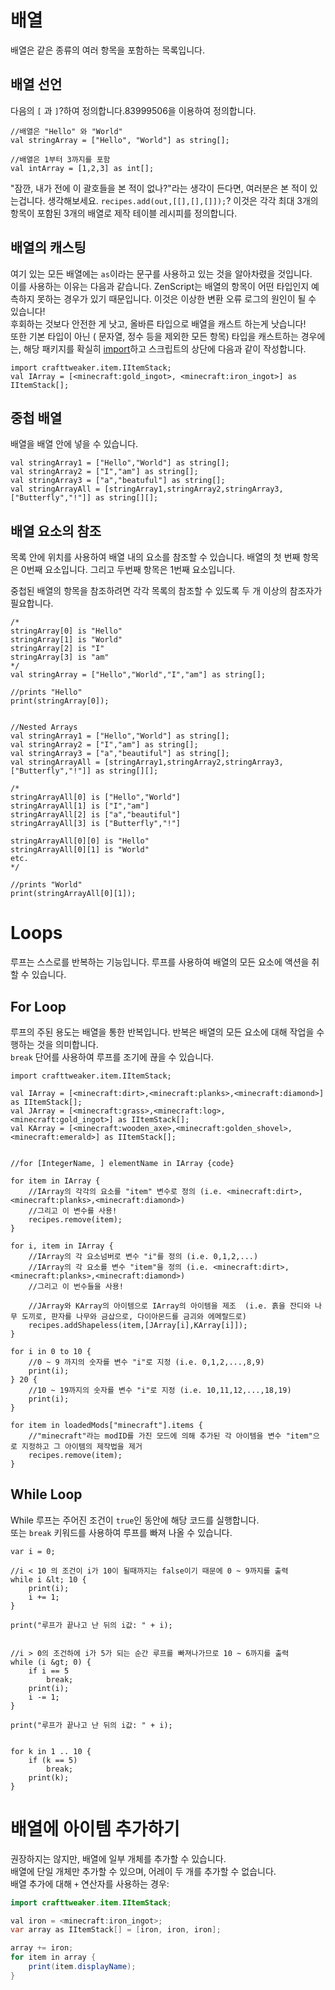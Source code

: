 # 배열

배열은 같은 종류의 여러 항목을 포함하는 목록입니다.

## 배열 선언

다음의 ```[``` 과 ```]```?하여 정의합니다.83999506을 이용하여 정의합니다.

    //배열은 "Hello" 와 "World"
    val stringArray = ["Hello", "World"] as string[];
    
    //배열은 1부터 3까지를 포함
    val intArray = [1,2,3] as int[];
    

"잠깐, 내가 전에 이 괄호들을 본 적이 없나?"라는 생각이 든다면, 여러분은 본 적이 있는겁니다. 생각해보세요. ```recipes.add(out,[[],[],[]]);```? 이것은 각각 최대 3개의 항목이 포함된 3개의 배열로 제작 테이블 레시피를 정의합니다.

## 배열의 캐스팅

여기 있는 모든 배열에는 `as`이라는 문구를 사용하고 있는 것을 알아차렸을 것입니다.  
이를 사용하는 이유는 다음과 같습니다. ZenScript는 배열의 항목이 어떤 타입인지 예측하지 못하는 경우가 있기 때문입니다. 이것은 이상한 변환 오류 로그의 원인이 될 수 있습니다!  
후회하는 것보다 안전한 게 낫고, 올바른 타입으로 배열을 캐스트 하는게 낫습니다!  
또한 기본 타입이 아닌 ( 문자열, 정수 등을 제외한 모든 항목) 타입을 캐스트하는 경우에는, 해당 패키지를 확실히 [import](Import/)하고 스크립트의 상단에 다음과 같이 작성합니다.

    import crafttweaker.item.IItemStack;
    val IArray = [<minecraft:gold_ingot>, <minecraft:iron_ingot>] as IItemStack[];
    

## 중첩 배열

배열을 배열 안에 넣을 수 있습니다.

    val stringArray1 = ["Hello","World"] as string[];
    val stringArray2 = ["I","am"] as string[];
    val stringArray3 = ["a","beatuful"] as string[];
    val stringArrayAll = [stringArray1,stringArray2,stringArray3,["Butterfly","!"]] as string[][];
    

## 배열 요소의 참조

목록 안에 위치를 사용하여 배열 내의 요소를 참조할 수 있습니다. 배열의 첫 번째 항목은 0번째 요소입니다. 그리고 두번째 항목은 1번째 요소입니다.

중첩된 배열의 항목을 참조하려면 각각 목록의 참조할 수 있도록 두 개 이상의 참조자가 필요합니다.

    /*
    stringArray[0] is "Hello"
    stringArray[1] is "World"
    stringArray[2] is "I"
    stringArray[3] is "am"
    */
    val stringArray = ["Hello","World","I","am"] as string[];
    
    //prints "Hello"
    print(stringArray[0]);
    
    
    //Nested Arrays
    val stringArray1 = ["Hello","World"] as string[];
    val stringArray2 = ["I","am"] as string[];
    val stringArray3 = ["a","beautiful"] as string[];
    val stringArrayAll = [stringArray1,stringArray2,stringArray3,["Butterfly","!"]] as string[][];
    
    /*
    stringArrayAll[0] is ["Hello","World"]
    stringArrayAll[1] is ["I","am"]
    stringArrayAll[2] is ["a","beautiful"]
    stringArrayAll[3] is ["Butterfly","!"]
    
    stringArrayAll[0][0] is "Hello"
    stringArrayAll[0][1] is "World"
    etc.
    */
    
    //prints "World"
    print(stringArrayAll[0][1]);
    

# Loops

루프는 스스로를 반복하는 기능입니다. 루프를 사용하여 배열의 모든 요소에 액션을 취할 수 있습니다.

## For Loop

루프의 주된 용도는 배열을 통한 반복입니다. 반복은 배열의 모든 요소에 대해 작업을 수행하는 것을 의미합니다.  
`break` 단어를 사용하여 루프를 조기에 끊을 수 있습니다.

    import crafttweaker.item.IItemStack;
    
    val IArray = [<minecraft:dirt>,<minecraft:planks>,<minecraft:diamond>] as IItemStack[];
    val JArray = [<minecraft:grass>,<minecraft:log>,<minecraft:gold_ingot>] as IItemStack[];
    val KArray = [<minecraft:wooden_axe>,<minecraft:golden_shovel>,<minecraft:emerald>] as IItemStack[];
    
    
    //for [IntegerName, ] elementName in IArray {code}
    
    for item in IArray {
        //IArray의 각각의 요소를 "item" 변수로 정의 (i.e. <minecraft:dirt>,<minecraft:planks>,<minecraft:diamond>)
        //그리고 이 변수를 사용!
        recipes.remove(item);
    }
    
    for i, item in IArray {
        //IArray의 각 요소넘버로 변수 "i"를 정의 (i.e. 0,1,2,...)
        //IArray의 각 요소를 변수 "item"을 정의 (i.e. <minecraft:dirt>,<minecraft:planks>,<minecraft:diamond>)
        //그리고 이 번수들을 사용!
    
        //JArray와 KArray의 아이템으로 IArray의 아이템을 제조  (i.e. 흙을 잔디와 나무 도끼로, 판자를 나무와 금삽으로, 다이아몬드를 금괴와 에메랄드로)
        recipes.addShapeless(item,[JArray[i],KArray[i]]);
    }
    
    for i in 0 to 10 {
        //0 ~ 9 까지의 숫자를 변수 "i"로 지정 (i.e. 0,1,2,...,8,9)
        print(i);
    } 20 {
        //10 ~ 19까지의 숫자를 변수 "i"로 지정 (i.e. 10,11,12,...,18,19)
        print(i);
    }
    
    for item in loadedMods["minecraft"].items {
        //"minecraft"라는 modID를 가진 모드에 의해 추가된 각 아이템을 변수 "item"으로 지정하고 그 아이템의 제작법을 제거
        recipes.remove(item);
    }
    

## While Loop

While 루프는 주어진 조건이 `true`인 동안에 해당 코드를 실행합니다.  
또는 `break` 키워드를 사용하여 루프를 빠져 나올 수 있습니다.

    var i = 0; 
    
    //i < 10 의 조건이 i가 10이 될때까지는 false이기 때문에 0 ~ 9까지를 출력
    while i &lt; 10 {
        print(i); 
        i += 1;
    } 
    
    print("루프가 끝나고 난 뒤의 i값: " + i);
    
    
    //i > 0의 조건하에 i가 5가 되는 순간 루프를 빠져나가므로 10 ~ 6까지를 출력
    while (i &gt; 0) {
        if i == 5
            break;
        print(i);
        i -= 1;
    }
    
    print("루프가 끝나고 난 뒤의 i값: " + i);
    
    
    for k in 1 .. 10 {
        if (k == 5)
            break;
        print(k);
    }
    

# 배열에 아이템 추가하기

권장하지는 않지만, 배열에 일부 개체를 추가할 수 있습니다.  
배열에 단일 개체만 추가할 수 있으며, 어레이 두 개를 추가할 수 없습니다.  
배열 추가에 대해 `+` 연산자를 사용하는 경우:

```java
import crafttweaker.item.IItemStack;

val iron = <minecraft:iron_ingot>;
var array as IItemStack[] = [iron, iron, iron];

array += iron;
for item in array {
    print(item.displayName);
}
```